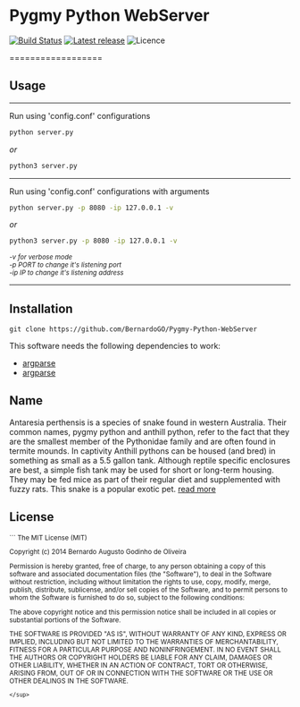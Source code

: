 # Pygmy Python WebServer

[![Build Status](https://travis-ci.org/BernardoGO/Pygmy-Python-WebServer.svg?branch=master)](https://travis-ci.org/BernardoGO/Pygmy-Python-WebServer)
[![Latest release](http://img.shields.io/github/release/bernardogo/Pygmy-Python-WebServer.svg?style=flat)](https://github.com/bernardogo/Pygmy-Python-WebServer/releases)
![Licence](https://img.shields.io/badge/licence-MIT-red.svg?style=flat)


==================

## Usage

___
Run using 'config.conf' configurations

```bash 
python server.py
```
_or_
```bash
python3 server.py
``` 
___
Run using 'config.conf' configurations with arguments

```bash
python server.py -p 8080 -ip 127.0.0.1 -v
```
_or_
```bash
python3 server.py -p 8080 -ip 127.0.0.1 -v

``` 
_<sup> -v for verbose mode</sup>_ <br>
_<sup> -p PORT to change it's listening port</sup>_ <br>
_<sup> -ip IP to change it's listening address</sup>_ <br>

___


## Installation

```
git clone https://github.com/BernardoGO/Pygmy-Python-WebServer
```

This software needs the following dependencies to work:
* [argparse](https://pypi.python.org/pypi/argparse)
* [argparse](https://pypi.python.org/pypi/psutil)

## Name
Antaresia perthensis is a species of snake found in western Australia. Their common names, pygmy python and anthill python, refer to the fact that they are the smallest member of the Pythonidae family and are often found in termite mounds. In captivity Anthill pythons can be housed (and bred) in something as small as a 5.5 gallon tank. Although reptile specific enclosures are best, a simple fish tank may be used for short or long-term housing. They may be fed mice as part of their regular diet and supplemented with fuzzy rats. This snake is a popular exotic pet. [read more](http://en.wikipedia.org/wiki/Antaresia_perthensis)

License
-------
<sup>
```
The MIT License (MIT)

Copyright (c) 2014 Bernardo Augusto Godinho de Oliveira

Permission is hereby granted, free of charge, to any person obtaining a copy
of this software and associated documentation files (the "Software"), to deal
in the Software without restriction, including without limitation the rights
to use, copy, modify, merge, publish, distribute, sublicense, and/or sell
copies of the Software, and to permit persons to whom the Software is
furnished to do so, subject to the following conditions:

The above copyright notice and this permission notice shall be included in all
copies or substantial portions of the Software.

THE SOFTWARE IS PROVIDED "AS IS", WITHOUT WARRANTY OF ANY KIND, EXPRESS OR
IMPLIED, INCLUDING BUT NOT LIMITED TO THE WARRANTIES OF MERCHANTABILITY,
FITNESS FOR A PARTICULAR PURPOSE AND NONINFRINGEMENT. IN NO EVENT SHALL THE
AUTHORS OR COPYRIGHT HOLDERS BE LIABLE FOR ANY CLAIM, DAMAGES OR OTHER
LIABILITY, WHETHER IN AN ACTION OF CONTRACT, TORT OR OTHERWISE, ARISING FROM,
OUT OF OR IN CONNECTION WITH THE SOFTWARE OR THE USE OR OTHER DEALINGS IN THE
SOFTWARE.
```
</sup>
